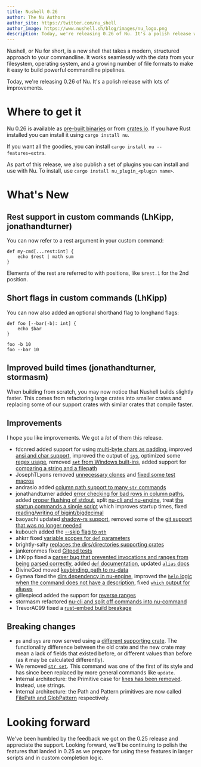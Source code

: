 ```yaml
---
title: Nushell 0.26
author: The Nu Authors
author_site: https://twitter.com/nu_shell
author_image: https://www.nushell.sh/blog/images/nu_logo.png
description: Today, we're releasing 0.26 of Nu. It's a polish release with lots of improvements.
---
```


Nushell, or Nu for short, is a new shell that takes a modern, structured approach to your commandline. It works seamlessly with the data from your filesystem, operating system, and a growing number of file formats to make it easy to build powerful commandline pipelines.

Today, we're releasing 0.26 of Nu. It's a polish release with lots of improvements.

<!-- more -->

# Where to get it

Nu 0.26 is available as [pre-built binaries](https://github.com/nushell/nushell/releases/tag/0.26.0) or from [crates.io](https://crates.io/crates/nu). If you have Rust installed you can install it using `cargo install nu`.

If you want all the goodies, you can install `cargo install nu --features=extra`.

As part of this release, we also publish a set of plugins you can install and use with Nu. To install, use `cargo install nu_plugin_<plugin name>`.

# What's New

## Rest support in custom commands (LhKipp, jonathandturner)

You can now refer to a rest argument in your custom command:

```
def my-cmd[...rest:int] {
    echo $rest | math sum
}
```

Elements of the rest are referred to with positions, like `$rest.1` for the 2nd position.

## Short flags in custom commands (LhKipp)

You can now also added an optional shorthand flag to longhand flags:

```
def foo [--bar(-b): int] {
    echo $bar
}

foo -b 10
foo --bar 10
```

## Improved build times (jonathandturner, stormasm)

When building from scratch, you may now notice that Nushell builds slightly faster. This comes from refactoring large crates into smaller crates and replacing some of our support crates with similar crates that compile faster.

## Improvements

I hope you like improvements. We got a _lot_ of them this release.

- fdcnred added support for using [multi-byte chars as padding](https://github.com/nushell/nushell/pull/2973), improved [ansi and char support](https://github.com/nushell/nushell/pull/2955), improved the output of [`sys`](https://github.com/nushell/nushell/pull/2959), optimized some [regex usage](https://github.com/nushell/nushell/pull/2937), removed [`set` from Windows built-ins](https://github.com/nushell/nushell/pull/2924), added support for [comparing a string and a filepath](https://github.com/nushell/nushell/pull/2906)
- JosephTLyons removed [unnecessary clones](https://github.com/nushell/nushell/pull/2970) and [fixed some test macros](https://github.com/nushell/nushell/pull/2969)
- andrasio added [column path support to many `str` commands](https://github.com/nushell/nushell/pull/2965)
- jonathandturner added [error checking for bad rows in column paths](https://github.com/nushell/nushell/pull/2964), added [proper flushing of stdout](https://github.com/nushell/nushell/pull/2952), split [nu-cli and nu-engine](https://github.com/nushell/nushell/pull/2898), treat [the startup commands a single script](https://github.com/nushell/nushell/pull/2890) which improves startup times, fixed [reading/writing of bigint/bigdecimal](https://github.com/nushell/nushell/pull/2893)
- baoyachi updated [shadow-rs support](https://github.com/nushell/nushell/pull/2963), removed some of the [git support that was no longer needed](https://github.com/nushell/nushell/pull/2935)
- kubouch added the [--skip flag to `nth`](https://github.com/nushell/nushell/pull/2953)
- ahkrr fixed [variable scopes for `def` parameters](https://github.com/nushell/nushell/pull/2951)
- brightly-salty [replaces the dirs/directories supporting crates](https://github.com/nushell/nushell/pull/2949)
- jankeronmes fixed [Gitpod tests](https://github.com/nushell/nushell/pull/2948)
- LhKipp fixed a [parser bug that prevented invocations and ranges from being parsed correctly](https://github.com/nushell/nushell/pull/2945), added [`def` documentation](https://github.com/nushell/nushell/pull/2939), updated [`alias` docs](https://github.com/nushell/nushell/pull/2925)
- DivineGod moved [keybinding_path to nu-data](https://github.com/nushell/nushell/pull/2927)
- Gymea fixed the [dirs dependency in nu-engine](https://github.com/nushell/nushell/pull/2924), improved the [`help` logic when the command does not have a description](https://github.com/nushell/nushell/pull/2915), fixed [`which` output for aliases](https://github.com/nushell/nushell/pull/2894)
- gillespiecd added the support for [reverse ranges](https://github.com/nushell/nushell/pull/2913)
- stormasm refactored [nu-cli and split off commands into nu-command](https://github.com/nushell/nushell/pull/2910)
- TrevorAC99 fixed a [rust-embed build breakage](https://github.com/nushell/nushell/pull/2880)

## Breaking changes

- `ps` and `sys` are now served using a [different supporting crate](https://github.com/nushell/nushell/pull/2954). The functionality difference between the old crate and the new crate may mean a lack of fields that existed before, or different values than before (as it may be calculated differently).
- We removed [`str set`](https://github.com/nushell/nushell/pull/2940). This command was one of the first of its style and has since been replaced by more general commands like `update`.
- Internal architecture: the Primitive case for [lines has been removed](https://github.com/nushell/nushell/pull/2887). Instead, use strings.
- Internal architecture: the Path and Pattern primitives are now called [FilePath and GlobPattern](https://github.com/nushell/nushell/pull/2889) respectively.

# Looking forward

We've been humbled by the feedback we got on the 0.25 release and appreciate the support. Looking forward, we'll be continuing to polish the features that landed in 0.25 as we prepare for using these features in larger scripts and in custom completion logic.

